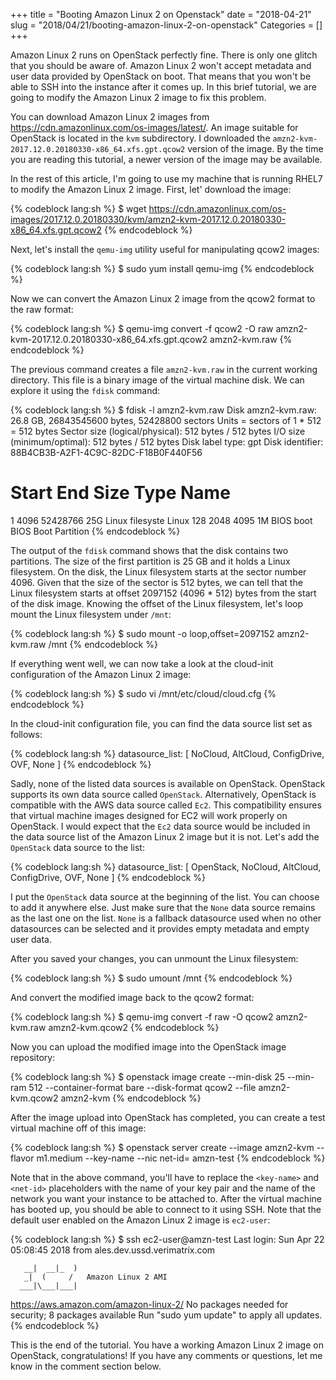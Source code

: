 +++
title = "Booting Amazon Linux 2 on Openstack"
date = "2018-04-21"
slug = "2018/04/21/booting-amazon-linux-2-on-openstack"
Categories = []
+++

Amazon Linux 2 runs on OpenStack perfectly fine. There is only one glitch that you should be aware of. Amazon Linux 2 won't accept metadata and user data provided by OpenStack on boot. That means that you won't be able to SSH into the instance after it comes up. In this brief tutorial, we are going to modify the Amazon Linux 2 image to fix this problem.

<!-- more -->

You can download Amazon Linux 2 images from https://cdn.amazonlinux.com/os-images/latest/. An image suitable for OpenStack is located in the `kvm` subdirectory. I downloaded the `amzn2-kvm-2017.12.0.20180330-x86_64.xfs.gpt.qcow2` version of the image. By the time you are reading this tutorial, a newer version of the image may be available.

In the rest of this article, I'm going to use my machine that is running RHEL7 to modify the Amazon Linux 2 image. First, let' download the image:

{% codeblock lang:sh %}
$ wget https://cdn.amazonlinux.com/os-images/2017.12.0.20180330/kvm/amzn2-kvm-2017.12.0.20180330-x86_64.xfs.gpt.qcow2
{% endcodeblock %}

Next, let's install the `qemu-img` utility useful for manipulating qcow2 images:

{% codeblock lang:sh %}
$ sudo yum install qemu-img
{% endcodeblock %}

Now we can convert the Amazon Linux 2 image from the qcow2 format to the raw format:

{% codeblock lang:sh %}
$ qemu-img convert -f qcow2 -O raw amzn2-kvm-2017.12.0.20180330-x86_64.xfs.gpt.qcow2 amzn2-kvm.raw
{% endcodeblock %}

The previous command creates a file `amzn2-kvm.raw` in the current working directory. This file is a binary image of the virtual machine disk. We can explore it using the `fdisk` command:

{% codeblock lang:sh %}
$ fdisk -l amzn2-kvm.raw
Disk amzn2-kvm.raw: 26.8 GB, 26843545600 bytes, 52428800 sectors
Units = sectors of 1 * 512 = 512 bytes
Sector size (logical/physical): 512 bytes / 512 bytes
I/O size (minimum/optimal): 512 bytes / 512 bytes
Disk label type: gpt
Disk identifier: 88B4CB3B-A2F1-4C9C-82DC-F18B0F440F56


#         Start          End    Size  Type            Name
 1         4096     52428766     25G  Linux filesyste Linux
128         2048         4095      1M  BIOS boot       BIOS Boot Partition
{% endcodeblock %}

The output of the `fdisk` command shows that the disk contains two partitions. The size of the first partition is 25 GB and it holds a Linux filesystem. On the disk, the Linux filesystem starts at the sector number 4096. Given that the size of the sector is 512 bytes, we can tell that the Linux filesystem starts at offset 2097152 (4096 * 512) bytes from the start of the disk image. Knowing the offset of the Linux filesystem, let's loop mount the Linux filesystem under `/mnt`:

{% codeblock lang:sh %}
$ sudo mount -o loop,offset=2097152 amzn2-kvm.raw /mnt
{% endcodeblock %}

If everything went well, we can now take a look at the cloud-init configuration of the Amazon Linux 2 image:

{% codeblock lang:sh %}
$ sudo vi /mnt/etc/cloud/cloud.cfg
{% endcodeblock %}

In the cloud-init configuration file, you can find the data source list set as follows:

{% codeblock lang:sh %}
datasource_list: [ NoCloud, AltCloud, ConfigDrive, OVF, None ]
{% endcodeblock %}

Sadly, none of the listed data sources is available on OpenStack. OpenStack supports its own data source called `OpenStack`. Alternatively, OpenStack is compatible with the AWS data source called `Ec2`. This compatibility ensures that virtual machine images designed for EC2 will work properly on OpenStack. I would expect that the `Ec2` data source would be included in the data source list of the Amazon Linux 2 image but it is not. Let's add the `OpenStack` data source to the list:

{% codeblock lang:sh %}
datasource_list: [ OpenStack, NoCloud, AltCloud, ConfigDrive, OVF, None ]
{% endcodeblock %}

I put the `OpenStack` data source at the beginning of the list. You can choose to add it anywhere else. Just make sure that the `None` data source remains as the last one on the list. `None` is a fallback datasource used when no other datasources can be selected and it provides empty metadata and empty user data.

After you saved your changes, you can unmount the Linux filesystem:

{% codeblock lang:sh %}
$ sudo umount /mnt
{% endcodeblock %}

And convert the modified image back to the qcow2 format:

{% codeblock lang:sh %}
$ qemu-img convert -f raw -O qcow2 amzn2-kvm.raw amzn2-kvm.qcow2
{% endcodeblock %}

Now you can upload the modified image into the OpenStack image repository:

{% codeblock lang:sh %}
$ openstack image create --min-disk 25 --min-ram 512 --container-format bare --disk-format qcow2 --file amzn2-kvm.qcow2 amzn2-kvm
{% endcodeblock %}

After the image upload into OpenStack has completed, you can create a test virtual machine off of this image:

{% codeblock lang:sh %}
$ openstack server create --image amzn2-kvm --flavor m1.medium --key-name <key-name> --nic net-id=<net-id> amzn-test
{% endcodeblock %}

Note that in the above command, you'll have to replace the `<key-name>` and `<net-id>` placeholders with the name of your key pair and the name of the network you want your instance to be attached to. After the virtual machine has booted up, you should be able to connect to it using SSH. Note that the default user enabled on the Amazon Linux 2 image is `ec2-user`:

{% codeblock lang:sh %}
$ ssh ec2-user@amzn-test
Last login: Sun Apr 22 05:08:45 2018 from ales.dev.ussd.verimatrix.com

       __|  __|_  )
       _|  (     /   Amazon Linux 2 AMI
      ___|\___|___|

https://aws.amazon.com/amazon-linux-2/
No packages needed for security; 8 packages available
Run "sudo yum update" to apply all updates.
{% endcodeblock %}

This is the end of the tutorial. You have a working Amazon Linux 2 image on OpenStack, congratulations! If you have any comments or questions, let me know in the comment section below.
